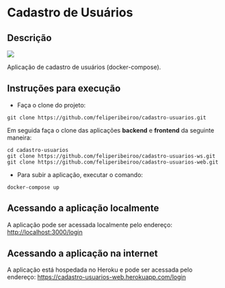 # Cadastro de Usuários
## Descrição
<img src="https://img.shields.io/badge/Docker-lightgray">

Aplicação de cadastro de usuários (docker-compose).

## Instruções para execução
- Faça o clone do projeto:
```
git clone https://github.com/feliperibeiroo/cadastro-usuarios.git
```

Em seguida faça o clone das aplicações <b>backend</b> e <b>frontend</b> da seguinte maneira:

```
cd cadastro-usuarios
git clone https://github.com/feliperibeiroo/cadastro-usuarios-ws.git
git clone https://github.com/feliperibeiroo/cadastro-usuarios-web.git
```

- Para subir a aplicação, executar o comando:
```
docker-compose up
```

## Acessando a aplicação localmente
A aplicação pode ser acessada localmente pelo endereço: <a href="http://localhost:3000/login">http://localhost:3000/login</a>

## Acessando a aplicação na internet
A aplicação está hospedada no Heroku e pode ser acessada pelo endereço: <a href="https://cadastro-usuarios-web.herokuapp.com/login">https://cadastro-usuarios-web.herokuapp.com/login</a>

